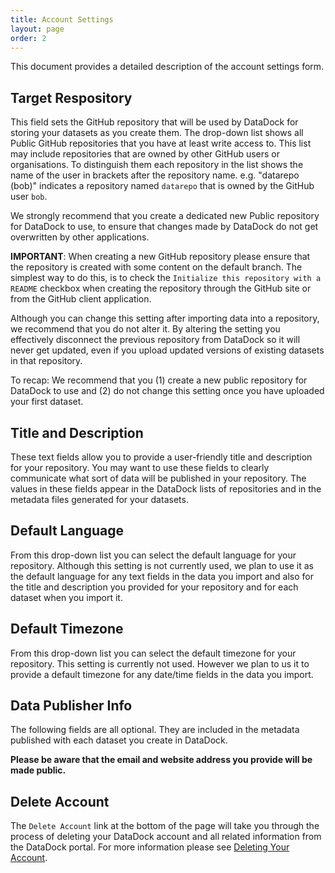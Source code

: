 ```yaml
---
title: Account Settings
layout: page
order: 2
---
```


This document provides a detailed description of the account settings form.

## Target Respository

This field sets the GitHub repository that will be used by DataDock for storing your datasets as you create them.
The drop-down list shows all Public GitHub repositories that you have at least write access to. This list may include repositories
that are owned by other GitHub users or organisations. To distinguish them each repository in the list shows the name of the user 
in brackets after the repository name. e.g. "datarepo (bob)" indicates a repository named `datarepo` that is owned by the GitHub user `bob`.

We strongly recommend that you create a dedicated new Public repository for DataDock to use, to ensure that changes made by DataDock
do not get overwritten by other applications. 

**IMPORTANT**: When creating a new GitHub repository please ensure that the repository is created with some content on the default branch. The
simplest way to do this, is to check the `Initialize this repository with a README` checkbox when creating the repository through the GitHub site
or from the GitHub client application. 

Although you can change this setting after importing data into a repository, we recommend that you do not alter it. By altering the setting you 
effectively disconnect the previous repository from DataDock so it will never get updated, even if you upload updated versions
of existing datasets in that repository.

To recap: We recommend that you (1) create a new public repository for DataDock to use and (2) do not change this setting once you 
have uploaded your first dataset.

## Title and Description

These text fields allow you to provide a user-friendly title and description for your repository. You may want to use these fields to clearly communicate
what sort of data will be published in your repository. The values in these fields appear in the DataDock lists of repositories and in the 
metadata files generated for your datasets.

## Default Language

From this drop-down list you can select the default language for your repository. Although this setting is not currently used, we plan to use it as the
default language for any text fields in the data you import and also for the title and description you provided for your repository and for each dataset
when you import it.

## Default Timezone

From this drop-down list you can select the default timezone for your repository. This setting is currently not used. However we plan to us it to provide
a default timezone for any date/time fields in the data you import.

## Data Publisher Info

The following fields are all optional. They are included in the metadata published with each dataset you create in DataDock. 

**Please be aware that the email and website address you provide will be made public.**

## Delete Account

The `Delete Account` link at the bottom of the page will take you through the process of deleting your DataDock account and all related information from
the DataDock portal. For more information please see [Deleting Your Account](./deleting-your-account.html).